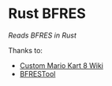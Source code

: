 # Rust BFRES
*Reads BFRES in Rust*

Thanks to:
* [Custom Mario Kart 8 Wiki](http://mk8.tockdom.com/wiki/BFRES_(File_Format))
* [BFRESTool](https://github.com/aboood40091/BFRES-Tool)

